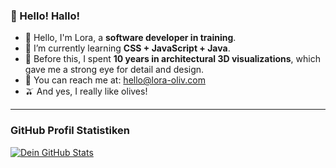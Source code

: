 

### 👋 Hello! Hallo!

* 👋 Hello, I'm Lora, a **software developer in training**.
* 🌱  I’m currently learning **CSS + JavaScript + Java**.
* 🎨 Before this, I spent **10 years in architectural 3D visualizations**, which gave me a strong eye for detail and design.
* 📧 You can reach me at: hello@lora-oliv.com 
* 🫒 And yes, I really like olives!

---

### GitHub Profil Statistiken

[![Dein GitHub Stats](https://github-readme-stats.vercel.app/api?username=LoraOliv&show_icons=true&hide_title=true&hide=issues,prs&theme=dark&include_all_commits=true&count_private=true)](https://github.com/LoraOliv)











